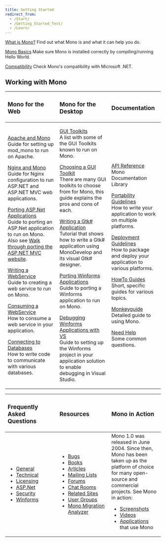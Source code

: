 ```yaml
---
title: Getting Started
redirect_from:
  - /Start/
  - /Getting_Started_Test/
  - /Learn/
---
```


[What is Mono?](/docs/about-mono/)
 Find out what Mono is and what it can help you do.

[Mono Basics](/docs/getting-started/mono-basics/)
 Make sure Mono is installed correctly by compiling/running Hello World.

[Compatibility](/docs/about-mono/compatibility/)
 Check Mono's compatibility with Microsoft .NET.

Working with Mono
-----------------

<table>
<col width="33%" />
<col width="33%" />
<col width="33%" />
<thead>
<tr class="header">
<th align="left"><h3>Mono for the Web</h3></th>
<th align="left"><h3>Mono for the Desktop</h3></th>
<th align="left"><h3>Documentation</h3></th>
</tr>
</thead>
<tbody>
<tr class="odd">
<td align="left"><p><a href="/docs/web/mod_mono/">Apache and Mono</a> <br /> Guide for setting up mod_mono to run on Apache.</p>
<p><a href="/docs/web/fastcgi/nginx/">Nginx and Mono</a> <br /> Guide for Nginx configuration to run ASP.NET and ASP.NET MVC web applications.</p>
<p><a href="/docs/web/porting-aspnet-applications/">Porting ASP.Net Applications</a> <br /> Guide to porting an ASP.Net application to run on Mono. Also see <a href="http://www.integratedwebsystems.com/2010/02/walkthrough-porting-asp-net-mvc-website-to-mono-2-6-1-and-mysql-on-linux-apache-porting-to-mono-part-3-of-3/">Walk through porting the ASP.NET MVC website</a>.</p>
<p><a href="/archived/writing_a_webservice" title="Writing a WebService">Writing a WebService</a> <br /> Guide to creating a web service to run on Mono.</p>
<p><a href="/archived/consuming_a_webservice" title="Consuming a WebService">Consuming a WebService</a> <br /> How to consume a web service in your application.</p>
<p><a href="/docs/database-access/" title="Database Access">Connecting to Databases</a> <br /> How to write code to communicate with various databases.</p></td>
<td align="left"><p><a href="/docs/gui/" title="GUI Toolkits">GUI Toolkits</a> <br /> A list with some of the GUI Toolkits known to run on Mono.</p>
<p><a href="/docs/gui/choosing-a-gui-toolkit/" title="Choosing a GUI Toolkit">Choosing a GUI Toolkit</a> <br /> There are many GUI toolkits to choose from for Mono, this guide explains the pros and cons of each.</p>
<p><a href="http://www.monodevelop.com/Stetic_GUI_Designer">Writing a Gtk# Application</a> <br /> Tutorial that shows how to write a Gtk# application using MonoDevelop and its visual Gtk# designer.</p>
<p><a href="/docs/gui/winforms/porting-winforms-applications/">Porting Winforms Applications</a> <br /> Guide to porting a Winforms application to run on Mono.</p>
<p><a href="/docs/gui/winforms/debugging-with-mwf/">Debugging Winforms Applications with VS</a> <br /> Guide to setting up the Winforms project in your application solution to enable debugging in Visual Studio.</p></td>
<td align="left"><p><a href="http://www.go-mono.com/docs/">API Reference</a> <br /> Mono Documentation Library</p>
<p><a href="/docs/getting-started/application-portability/">Portability Guidelines</a> <br /> How to write your application to work on multiple platforms.</p>
<p><a href="/docs/getting-started/application-deployment/">Deployment Guidelines</a> <br /> How to package and deploy your application to various platforms.</p>
<p><a href="/archived/howto" title="Howto">HowTo Guides</a> <br /> Short, specific guides for various topics.</p>
<p><a href="/archived/monkeyguide" title="Monkeyguide">Monkeyguide</a> <br /> Detailed guide to using Mono.</p>
<p><a href="/community/help/">Need Help</a> <br /> Some common questions.</p></td>
</tr>
</tbody>
</table>

<table>
<col width="33%" />
<col width="33%" />
<col width="33%" />
<thead>
<tr class="header">
<th align="left"><h3>Frequently Asked Questions</h3></th>
<th align="left"><h3>Resources</h3></th>
<th align="left"><h3>Mono in Action</h3></th>
</tr>
</thead>
<tbody>
<tr class="odd">
<td align="left"><ul>
<li><a href="/docs/faq/general/">General</a></li>
<li><a href="/docs/faq/technical/">Technical</a></li>
<li><a href="/docs/faq/licensing/">Licensing</a></li>
<li><a href="/docs/faq/aspnet/">ASP.Net</a></li>
<li><a href="/docs/faq/security/">Security</a></li>
<li><a href="/docs/faq/winforms/">Winforms</a></li>
</ul></td>
<td align="left"><ul>
<li><a href="/community/bugs/">Bugs</a></li>
<li><a href="/archived/books" title="Books">Books</a></li>
<li><a href="/archived/articles" title="Articles">Articles</a></li>
<li><a href="/community/help/mailing-lists/">Mailing Lists</a></li>
<li><a href="http://mono.1490590.n4.nabble.com/">Forums</a></li>
<li><a href="/community/help/irc/">Chat Rooms</a></li>
<li><a href="/archived/related_mono_sites" title="Related Mono Sites">Related Sites</a></li>
<li><a href="/archived/user_groups" title="User Groups">User Groups</a></li>
<li><a href="/docs/tools+libraries/tools/moma/">Mono Migration Analyzer</a></li>
</ul></td>
<td align="left">Mono 1.0 was released in June 2004. Since then, Mono has been taken up as the platform of choice for many open-source and commercial projects. See Mono in action:
<ul>
<li><a href="/docs/about-mono/showcase/screenshots/">Screenshots</a></li>
<li><a href="/archived/videos" title="Videos">Videos</a></li>
<li><a href="/docs/about-mono/showcase/software/">Applications</a> that use Mono</li>
</ul></td>
</tr>
</tbody>
</table>
